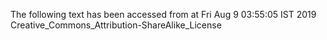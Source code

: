 The following text has been accessed from at Fri Aug 9 03:55:05 IST 2019
Creative_Commons_Attribution-ShareAlike_License
